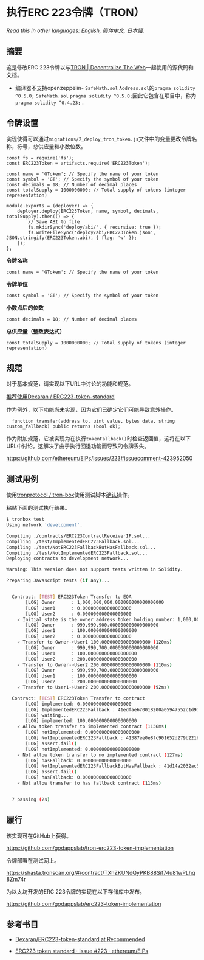 # 执行ERC 223令牌（TRON）

*Read this in other languages: [English](README.en.md), [简体中文](README.zh.md), [日本語](README.ja.md).*

## 摘要

这是修改ERC 223令牌以与[TRON | Decentralize The Web](https://tron.network/)一起使用的源代码和文档。

- 编译器不支持openzeppelin- `SafeMath.sol` `Address.sol`的`pragma solidity ^0.5.0;` `SafeMath.sol` `pragma solidity ^0.5.0;`因此它包含在项目中，称为`pragma solidity ^0.4.23;` .

## 令牌设置

实现使得可以通过`migrations/2_deploy_tron_token.js`文件中的变量更改令牌名称，符号，总供应量和小数位数。

```es6
const fs = require('fs');
const ERC223Token = artifacts.require('ERC223Token');

const name = 'GToken'; // Specify the name of your token
const symbol = 'GT'; // Specify the symbol of your token
const decimals = 18; // Number of decimal places
const totalSupply = 1000000000; // Total supply of tokens (integer representation)

module.exports = (deployer) => {
    deployer.deploy(ERC223Token, name, symbol, decimals, totalSupply).then(() => {
        // Save ABI to file
        fs.mkdirSync('deploy/abi/', { recursive: true });
        fs.writeFileSync('deploy/abi/ERC223Token.json', JSON.stringify(ERC223Token.abi), { flag: 'w' });
    });
};
```

**令牌名称**

```es6
const name = 'GToken'; // Specify the name of your token
```

**令牌单位**

```es6
const symbol = 'GT'; // Specify the symbol of your token
```

**小数点后的位数**

```es6
const decimals = 18; // Number of decimal places
```

**总供应量（整数表达式）**

```es6
const totalSupply = 1000000000; // Total supply of tokens (integer representation)
```

## 规范

对于基本规范，请实现以下URL中讨论的功能和规范。

[推荐使用Dexaran / ERC223-token-standard](https://github.com/Dexaran/ERC223-token-standard/tree/Recommended)

作为例外，以下功能尚未实现，因为它们已确定它们可能导致意外操作。

```solidity
  function transfer(address to, uint value, bytes data, string custom_fallback) public returns (bool ok);
```

作为附加规范，它被实现为在执行`tokenFallback()`时检查返回值，这将在以下URL中讨论。这解决了由于执行回退功能而导致的令牌丢失。

https://github.com/ethereum/EIPs/issues/223#issuecomment-423952050

## 测试用例

使用[tronprotocol / tron-box](https://github.com/tronprotocol/tron-box)使用测试脚本[确认](https://github.com/tronprotocol/tron-box)操作。

粘贴下面的测试执行结果。

```bash
$ tronbox test
Using network 'development'.

Compiling ./contracts/ERC223ContractReceiverIF.sol...
Compiling ./test/ImplementedERC223Fallback.sol...
Compiling ./test/NotERC223FallbackButHasFallback.sol...
Compiling ./test/NotImplementedERC223Fallback.sol...
Deploying contracts to development network...

Warning: This version does not support tests written in Solidity.

Preparing Javascript tests (if any)...


  Contract: [TEST] ERC223Token Transfer to EOA
       [LOG] Owner      : 1,000,000,000.000000000000000000
       [LOG] User1      : 0.000000000000000000
       [LOG] User2      : 0.000000000000000000
    ✓ Initial state is the owner address token holding number: 1,000,000,000.000000000000000000 (63ms)
       [LOG] Owner      : 999,999,900.000000000000000000
       [LOG] User1      : 100.000000000000000000
       [LOG] User2      : 0.000000000000000000
    ✓ Transfer to Owner->User1 100.000000000000000000 (120ms)
       [LOG] Owner      : 999,999,700.000000000000000000
       [LOG] User1      : 100.000000000000000000
       [LOG] User2      : 200.000000000000000000
    ✓ Transfer to Owner->User2 200.000000000000000000 (110ms)
       [LOG] Owner      : 999,999,700.000000000000000000
       [LOG] User1      : 100.000000000000000000
       [LOG] User2      : 200.000000000000000000
    ✓ Transfer to User1->User2 200.000000000000000000 (92ms)

  Contract: [TEST] ERC223Token Transfer to contract
       [LOG] implemented: 0.000000000000000000
       [LOG] ImplementedERC223Fallback : 41edfae670018200a05947552c1d972baad90a1752
       [LOG] waiting...
       [LOG] implemented: 100.000000000000000000
    ✓ Allow token transfer to implemented contract (1136ms)
       [LOG] notImplemented: 0.000000000000000000
       [LOG] NotImplementedERC223Fallback : 41387ee0e8fc901652d279b221b941291da8a83d80
       [LOG] assert.fail()
       [LOG] notImplemented: 0.000000000000000000
    ✓ Not allow token transfer to no implemented contract (127ms)
       [LOG] hasFallback: 0.000000000000000000
       [LOG] NotImplementedERC223FallbackButHasFallback : 41d14a2032ac5642f3d4adab6f8a5152c5696ff26f
       [LOG] assert.fail()
       [LOG] hasFallback: 0.000000000000000000
    ✓ Not allow transfer to has fallback contract (113ms)


  7 passing (2s)

```

## 履行

该实现可在GitHub上获得。

https://github.com/godappslab/tron-erc223-token-implementation

令牌部署在测试网上。

https://shasta.tronscan.org/#/contract/TXhZKUNdQyPKB88Sif74u81wPLhq8Zm74r

为以太坊开发的ERC 223令牌的实现在以下存储库中发布。

https://github.com/godappslab/erc223-token-implementation

## 参考书目

- [Dexaran/ERC223-token-standard at Recommended](https://github.com/Dexaran/ERC223-token-standard/tree/Recommended)

- [ERC223 token standard · Issue #223 · ethereum/EIPs](https://github.com/ethereum/EIPs/issues/223)
